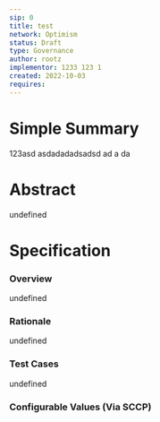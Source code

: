 ```yaml
---
sip: 0
title: test
network: Optimism
status: Draft
type: Governance
author: rootz
implementor: 1233 123 1
created: 2022-10-03
requires: 
---
```



# Simple Summary

123asd asdadadadsadsd
ad
a
da


# Abstract

undefined

# Specification


### Overview

undefined

### Rationale

undefined

### Test Cases

undefined


### Configurable Values (Via SCCP)




